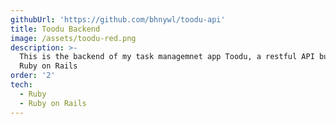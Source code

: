 ```yaml
---
githubUrl: 'https://github.com/bhnywl/toodu-api'
title: Toodu Backend
image: /assets/toodu-red.png
description: >-
  This is the backend of my task managemnet app Toodu, a restful API built using
  Ruby on Rails
order: '2'
tech:
  - Ruby
  - Ruby on Rails
---
```


